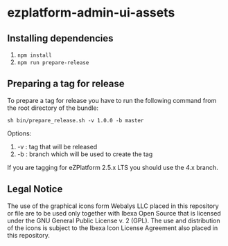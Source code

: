 # ezplatform-admin-ui-assets

## Installing dependencies

1. `npm install`
2. `npm run prepare-release`

## Preparing a tag for release

To prepare a tag for release you have to run the following command from the root directory of the bundle:

```
sh bin/prepare_release.sh -v 1.0.0 -b master
```

Options:
1. -v : tag that will be released
1. -b : branch which will be used to create the tag

If you are tagging for eZPlatform 2.5.x LTS you should use the 4.x branch.

## Legal Notice

The use of the graphical icons form Webalys LLC placed in this repository or file are to be used only together with Ibexa Open Source that is licensed under the GNU General Public License v. 2 (GPL). The use and distribution of the icons is subject to the Ibexa Icon License Agreement also placed in this repository.